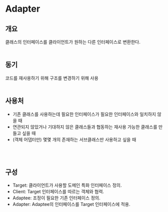 # Adapter
## 개요
클래스의 인터페이스를 클라이언트가 원하는 다른 인터페이스로 변환한다.
<br>
<br>

## 동기
코드를 재사용하기 위해 구조를 변경하기 위해 사용
<br>
<br>

## 사용처
* 기존 클래스를 사용하는데 필요한 인터페이스가 필요한 인터페이스와 일치하지 않을 때
* 연관되지 않았거나 기대하지 않은 클래스들과 협동하는 재사용 가능한 클래스를 만들고 싶을 때
* (객체 어댑터만) 몇몇 개의 존재하는 서브클래스만 사용하고 싶을 때
<br>
<br>

## 구성
* Target: 클라이언트가 사용할 도메인 특화 인터페이스 정의.
* Client: Target 인터페이스를 따르는 객체와 협력.
* Adaptee: 조정이 필요한 기존 인터페이스 정의.
* Adapter: Adaptee의 인터페이스를 Target 인터페이스에 적용.